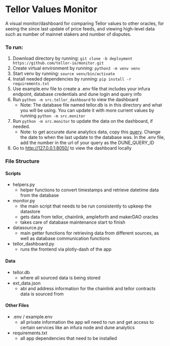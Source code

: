 # Tellor Values Monitor
A visual monitor/dashboard for comparing Tellor values to other oracles, for seeing the since last update of price feeds, and viewing high-level data such as number of mainnet stakers and number of disputes.

### To run:

 1. Download directory by running: `git clone -b deployment https://github.com/tellor-io/monitor.git`
 2. Create virtual environment by running: `python3 -m venv venv`
 3. Start venv by running: `source venv/bin/activate`
 4. Install needed dependencies by running: `pip install -r requirements.txt`
 5. Use example.env file to create a .env file that includes your infura endpoint, database credentials and dune login and query info
 6. Run `python -m src.tellor_dashboard` to view the dashboard
    * Note: The database file named tellor.db is in this directory and what you will be using. You can update it with more current values by running `python -m src.monitor`
 7. Run `python -m src.monitor` to update the data on the dashboard, if needed.  
    * Note: to get accurate dune analytics data, copy this [query](https://dune.xyz/queries/136563). Change the date to when the last update to the database was. In the .env file, add the number in the url of your query as the DUNE_QUERY_ID
 8. Go to http://127.0.0.1:8050/ to view the dashboard locally


### File Structure 

#### Scripts
* helpers.py
  * helper functions to convert timestamps and retrieve datetime data from the database
* monitor.py
  * the main script that needs to be run consistently to upkeep the datastore
  * gets data from tellor, chainlink, ampleforth and makerDAO oracles
  * takes care of database maintenance start to finish
* datasource.py
  * main getter functions for retrieving data from different sources, as well as database communication functions
* tellor_dashboard.py
  * runs the frontend via plotly-dash of the app

#### Data
* tellor.db
  * where all sourced data is being stored
* ext_data.json
  * abi and address information for the chainlink and tellor contracts data is sourced from

#### Other Files
* .env / example.env
  * all private information the app wll need to run and get access to certain services like an infura node and dune analytics
* requirements.txt
  * all app dependencies that need to be installed
